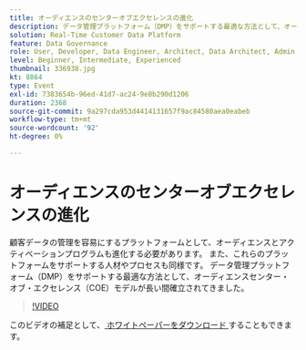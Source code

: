 ```yaml
---
title: オーディエンスのセンターオブエクセレンスの進化
description: データ管理プラットフォーム（DMP）をサポートする最適な方法として、オーディエンスセンター・オブ・エクセレンス（COE）モデルが長い間確立されてきました。
solution: Real-Time Customer Data Platform
feature: Data Governance
role: User, Developer, Data Engineer, Architect, Data Architect, Admin, Leader
level: Beginner, Intermediate, Experienced
thumbnail: 336938.jpg
kt: 8864
type: Event
exl-id: 7383654b-96ed-41d7-ac24-9e8b290d1206
duration: 2368
source-git-commit: 9a297cda953d4414131657f9ac84580aea0eabeb
workflow-type: tm+mt
source-wordcount: '92'
ht-degree: 0%

---
```


# オーディエンスのセンターオブエクセレンスの進化

顧客データの管理を容易にするプラットフォームとして、オーディエンスとアクティベーションプログラムも進化する必要があります。 また、これらのプラットフォームをサポートする人材やプロセスも同様です。 データ管理プラットフォーム（DMP）をサポートする最適な方法として、オーディエンスセンター・オブ・エクセレンス（COE）モデルが長い間確立されてきました。

>[!VIDEO](https://video.tv.adobe.com/v/3457357/?quality=12&learn=on&captions=jpn)

このビデオの補足として、[ ホワイトペーパーをダウンロード ](./../assets/whitepaper-evolving-the-audience-center-of-excellence.pdf) することもできます。
